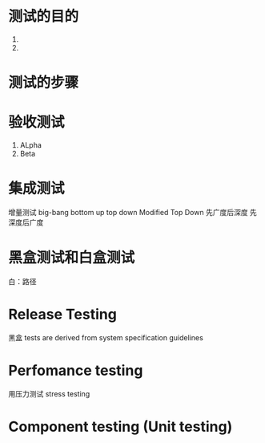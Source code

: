  
 
 # 测试的目的
 1. 
 2. 
 # 测试的步骤
 # 验收测试
 1. ALpha
 2. Beta

# 集成测试
增量测试
big-bang
bottom up
top down
Modified Top Down
先广度后深度
先深度后广度
# 黑盒测试和白盒测试
白：路径

# Release Testing
黑盒 tests are derived from system specification 
guidelines

# Perfomance testing
用压力测试 stress testing
# Component testing (Unit testing)

